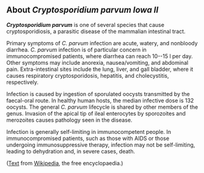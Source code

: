 About *Cryptosporidium parvum Iowa II* 
--------------------------------------



***Cryptosporidium parvum*** is one of several species that cause
cryptosporidiosis, a parasitic disease of the mammalian intestinal
tract.

Primary symptoms of *C. parvum* infection are acute, watery, and
nonbloody diarrhea. *C. parvum* infection is of particular concern in
immunocompromised patients, where diarrhea can reach 10--15 l per day.
Other symptoms may include anorexia, nausea/vomiting, and abdominal
pain. Extra-intestinal sites include the lung, liver, and gall bladder,
where it causes respiratory cryptosporidosis, hepatitis, and
cholecystitis, respectively.

Infection is caused by ingestion of sporulated oocysts transmitted by
the faecal-oral route. In healthy human hosts, the median infective dose
is 132 oocysts. The general *C. parvum* lifecycle is shared by other
members of the genus. Invasion of the apical tip of ileal enterocytes by
sporozoites and merozoites causes pathology seen in the disease.

Infection is generally self-limiting in immunocompetent people. In
immunocompromised patients, such as those with AIDS or those undergoing
immunosuppressive therapy, infection may not be self-limiting, leading
to dehydration and, in severe cases, death.

([Text](http://en.wikipedia.org/wiki/Cryptosporidium_parvum) from
[Wikipedia](http://en.wikipedia.org/), the free encyclopaedia.)
